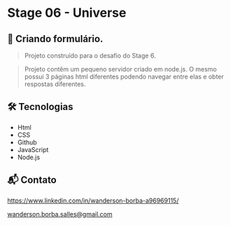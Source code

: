 # Stage 06 - Universe

## 📄 Criando formulário.

> Projeto construído para o desafio do Stage 6.

> Projeto contêm um pequeno servidor criado em node.js. O mesmo possui 3 páginas html diferentes podendo navegar entre elas e obter respostas diferentes.

## 🛠️ Tecnologias

- Html
- CSS
- Github
- JavaScript
- Node.js

## 📬 Contato

https://www.linkedin.com/in/wanderson-borba-a96969115/

wanderson.borba.salles@gmail.com
